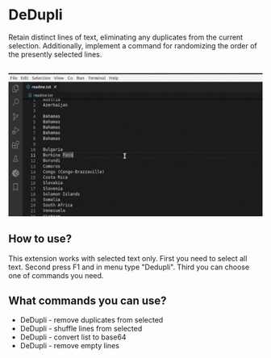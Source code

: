 # DeDupli

Retain distinct lines of text, eliminating any duplicates from the current selection. Additionally, implement a command for randomizing the order of the presently selected lines.

##

[![Vscode extension](/translations/demo.gif 'Vscode extension demo')](https://learnwithyan.com)

## How to use?

This extension works with selected text only. First you need to select all text. Second press F1 and in menu type "Dedupli". Third you can choose one of commands you need.

## What commands you can use?

- DeDupli - remove duplicates from selected
- DeDupli - shuffle lines from selected
- DeDupli - convert list to base64
- DeDupli - remove empty lines

#
